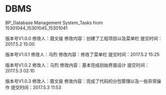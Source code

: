 # DBMS
BP_Database Management System_Tasks from 15301044_15301045_15301041

版本号V1.0.0 
修改人：聂文骏
修改内容：创建了工程项目以及菜单栏 
提交时间：2017.5.2 15:00

版本号V1.0.1 
修改人：马烈
修改内容：修改了菜单栏
提交时间：2017.5.2 15:25

版本号V1.0.2
修改人：马烈
修改内容：基本完成初始界面设计
提交时间：2017.5.3 02:10

版本号V1.0.3
修改人：聂文骏
修改内容：完成了代码的分包管理以及一些异常操作
提交时间：2017.5.3 11:53
